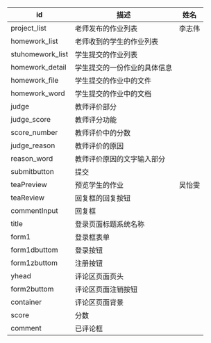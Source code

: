 id | 描述|姓名
------------ |  -------------|  -------------
project_list | 老师发布的作业列表|李志伟
homework_list | 老师收到的学生的作业列表
stuhomework_list| 学生提交的作业列表
homework_detail|学生提交的一份作业的具体信息
homework_file|学生提交的作业中的文件
homework_word|学生提交的作业中的文档
judge|教师评价部分
judge_score|教师评分功能
score_number|教师评价中的分数
judge_reason|教师评价的原因
reason_word|教师评价原因的文字输入部分
submitbutton|提交
teaPreview|预览学生的作业|吴怡雯
teaReview|回复框的回复按钮
commentInput|回复框
title|登录页面标题系统名称
form1|登录框表单
form1dbuttom|登录按钮
form1zbuttom|注册按钮
yhead|评论区页面页头
form2buttom|评论区页面注销按钮
container|评论区页面背景
score|分数
comment|已评论框